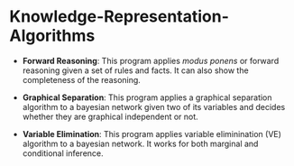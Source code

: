 # Knowledge-Representation-Algorithms


- **Forward Reasoning**: This program applies _modus ponens_ or forward reasoning given a set of rules and facts. It can also show the completeness of the reasoning.

- **Graphical Separation**: This program applies a graphical separation algorithm to a bayesian network given two of its variables and decides whether they are graphical independent or not.

- **Variable Elimination**: This program applies variable eliminination (VE) algorithm to a bayesian network. It works for both marginal and conditional inference.
